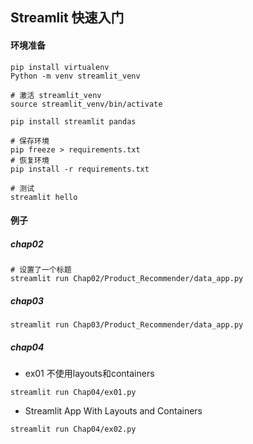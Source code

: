 ## Streamlit 快速入门

#### 环境准备
```shell
pip install virtualenv
Python -m venv streamlit_venv

# 激活 streamlit_venv
source streamlit_venv/bin/activate

pip install streamlit pandas

# 保存环境
pip freeze > requirements.txt
# 恢复环境
pip install -r requirements.txt

# 测试
streamlit hello
```

#### 例子
##### chap02
```shell
# 设置了一个标题
streamlit run Chap02/Product_Recommender/data_app.py
```

##### chap03
```shell
streamlit run Chap03/Product_Recommender/data_app.py
```

##### chap04
+ ex01 不使用layouts和containers
```shell
streamlit run Chap04/ex01.py
```
+ Streamlit App With Layouts and Containers
```shell
streamlit run Chap04/ex02.py
```